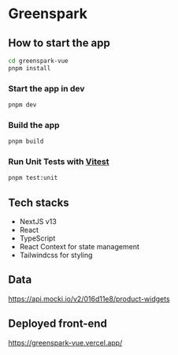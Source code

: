 # Greenspark

## How to start the app

```sh
cd greenspark-vue
pnpm install
```

### Start the app in dev 

```sh
pnpm dev
```

### Build the app

```sh
pnpm build
```

### Run Unit Tests with [Vitest](https://vitest.dev/)

```sh
pnpm test:unit
```

## Tech stacks
* NextJS v13
* React
* TypeScript
* React Context for state management
* Tailwindcss for styling

## Data
https://api.mocki.io/v2/016d11e8/product-widgets

## Deployed front-end
https://greenspark-vue.vercel.app/
